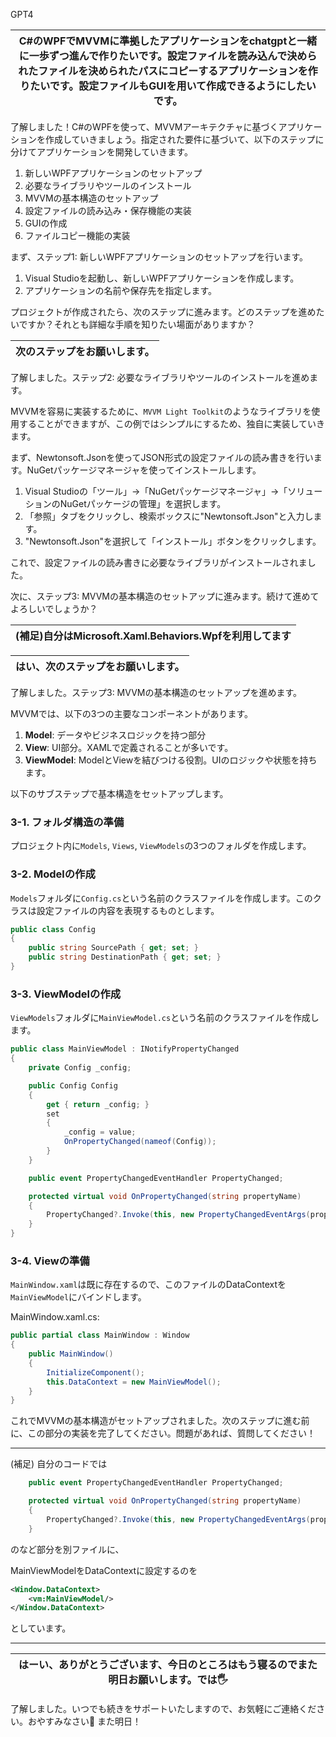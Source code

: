 GPT4

|C#のWPFでMVVMに準拠したアプリケーションをchatgptと一緒に一歩ずつ進んで作りたいです。設定ファイルを読み込んで決められたファイルを決められたパスにコピーするアプリケーションを作りたいです。設定ファイルもGUIを用いて作成できるようにしたいです。|
|-|


了解しました！C#のWPFを使って、MVVMアーキテクチャに基づくアプリケーションを作成していきましょう。指定された要件に基づいて、以下のステップに分けてアプリケーションを開発していきます。

1. 新しいWPFアプリケーションのセットアップ
2. 必要なライブラリやツールのインストール
3. MVVMの基本構造のセットアップ
4. 設定ファイルの読み込み・保存機能の実装
5. GUIの作成
6. ファイルコピー機能の実装

まず、ステップ1: 新しいWPFアプリケーションのセットアップを行います。

1. Visual Studioを起動し、新しいWPFアプリケーションを作成します。
2. アプリケーションの名前や保存先を指定します。

プロジェクトが作成されたら、次のステップに進みます。どのステップを進めたいですか？それとも詳細な手順を知りたい場面がありますか？


|次のステップをお願いします。|
|-|

了解しました。ステップ2: 必要なライブラリやツールのインストールを進めます。

MVVMを容易に実装するために、`MVVM Light Toolkit`のようなライブラリを使用することができますが、この例ではシンプルにするため、独自に実装していきます。

まず、Newtonsoft.Jsonを使ってJSON形式の設定ファイルの読み書きを行います。NuGetパッケージマネージャを使ってインストールします。

1. Visual Studioの「ツール」→「NuGetパッケージマネージャ」→「ソリューションのNuGetパッケージの管理」を選択します。
2. 「参照」タブをクリックし、検索ボックスに"Newtonsoft.Json"と入力します。
3. "Newtonsoft.Json"を選択して「インストール」ボタンをクリックします。

これで、設定ファイルの読み書きに必要なライブラリがインストールされました。

次に、ステップ3: MVVMの基本構造のセットアップに進みます。続けて進めてよろしいでしょうか？

|(補足)自分はMicrosoft.Xaml.Behaviors.Wpfを利用してます|
|-|

|はい、次のステップをお願いします。|
|-|

了解しました。ステップ3: MVVMの基本構造のセットアップを進めます。

MVVMでは、以下の3つの主要なコンポーネントがあります。

1. **Model**: データやビジネスロジックを持つ部分
2. **View**: UI部分。XAMLで定義されることが多いです。
3. **ViewModel**: ModelとViewを結びつける役割。UIのロジックや状態を持ちます。

以下のサブステップで基本構造をセットアップします。

### 3-1. フォルダ構造の準備
プロジェクト内に`Models`, `Views`, `ViewModels`の3つのフォルダを作成します。

### 3-2. Modelの作成
`Models`フォルダに`Config.cs`という名前のクラスファイルを作成します。このクラスは設定ファイルの内容を表現するものとします。

```csharp
public class Config
{
    public string SourcePath { get; set; }
    public string DestinationPath { get; set; }
}
```

### 3-3. ViewModelの作成
`ViewModels`フォルダに`MainViewModel.cs`という名前のクラスファイルを作成します。

```csharp
public class MainViewModel : INotifyPropertyChanged
{
    private Config _config;

    public Config Config
    {
        get { return _config; }
        set 
        { 
            _config = value;
            OnPropertyChanged(nameof(Config));
        }
    }

    public event PropertyChangedEventHandler PropertyChanged;

    protected virtual void OnPropertyChanged(string propertyName)
    {
        PropertyChanged?.Invoke(this, new PropertyChangedEventArgs(propertyName));
    }
}
```

### 3-4. Viewの準備
`MainWindow.xaml`は既に存在するので、このファイルのDataContextを`MainViewModel`にバインドします。

MainWindow.xaml.cs:
```csharp
public partial class MainWindow : Window
{
    public MainWindow()
    {
        InitializeComponent();
        this.DataContext = new MainViewModel();
    }
}
```

これでMVVMの基本構造がセットアップされました。次のステップに進む前に、この部分の実装を完了してください。問題があれば、質問してください！

---

(補足)
自分のコードでは
```csharp
    public event PropertyChangedEventHandler PropertyChanged;

    protected virtual void OnPropertyChanged(string propertyName)
    {
        PropertyChanged?.Invoke(this, new PropertyChangedEventArgs(propertyName));
    }
```
のなど部分を別ファイルに、

MainViewModelをDataContextに設定するのを
```xml
<Window.DataContext>
    <vm:MainViewModel/>
</Window.DataContext>
```
としています。

---

|はーい、ありがとうございます、今日のところはもう寝るのでまた明日お願いします。では🖐️|
|-|

了解しました。いつでも続きをサポートいたしますので、お気軽にご連絡ください。おやすみなさい🌙 また明日！



